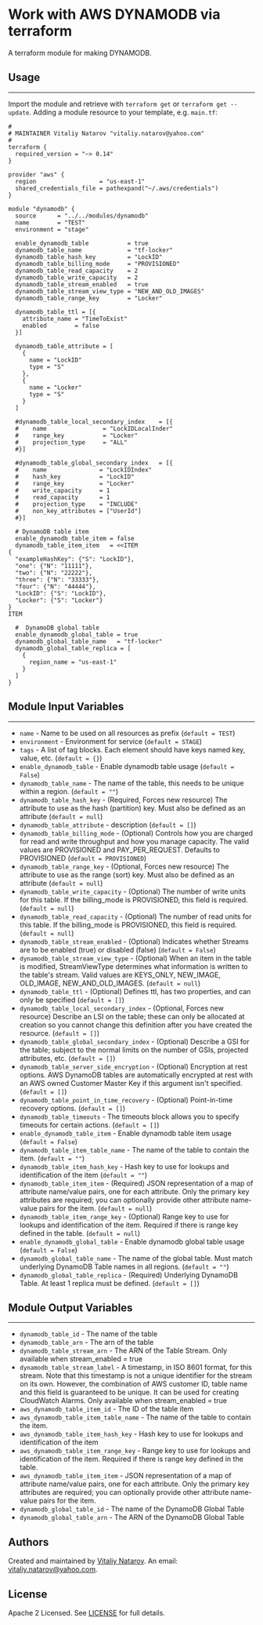 # Work with AWS DYNAMODB via terraform

A terraform module for making DYNAMODB.


## Usage
----------------------
Import the module and retrieve with ```terraform get``` or ```terraform get --update```. Adding a module resource to your template, e.g. `main.tf`:

```
#
# MAINTAINER Vitaliy Natarov "vitaliy.natarov@yahoo.com"
#
terraform {
  required_version = "~> 0.14"
}

provider "aws" {
  region                  = "us-east-1"
  shared_credentials_file = pathexpand("~/.aws/credentials")
}

module "dynamodb" {
  source      = "../../modules/dynamodb"
  name        = "TEST"
  environment = "stage"

  enable_dynamodb_table           = true
  dynamodb_table_name             = "tf-locker"
  dynamodb_table_hash_key         = "LockID"
  dynamodb_table_billing_mode     = "PROVISIONED"
  dynamodb_table_read_capacity    = 2
  dynamodb_table_write_capacity   = 2
  dynamodb_table_stream_enabled   = true
  dynamodb_table_stream_view_type = "NEW_AND_OLD_IMAGES"
  dynamodb_table_range_key        = "Locker"

  dynamodb_table_ttl = [{
    attribute_name = "TimeToExist"
    enabled        = false
  }]

  dynamodb_table_attribute = [
    {
      name = "LockID"
      type = "S"
    },
    {
      name = "Locker"
      type = "S"
    }
  ]

  #dynamodb_table_local_secondary_index    = [{
  #    name                = "LockIDLocalInder"
  #    range_key           = "Locker"
  #    projection_type     = "ALL"
  #}]

  #dynamodb_table_global_secondary_index   = [{
  #    name               = "LockIDIndex"
  #    hash_key           = "LockID"
  #    range_key          = "Locker"
  #    write_capacity     = 1
  #    read_capacity      = 1
  #    projection_type    = "INCLUDE"
  #    non_key_attributes = ["UserId"]
  #}]

  # DynamoDB table item
  enable_dynamodb_table_item = false
  dynamodb_table_item_item   = <<ITEM
{
  "exampleHashKey": {"S": "LockID"},
  "one": {"N": "11111"},
  "two": {"N": "22222"},
  "three": {"N": "33333"},
  "four": {"N": "44444"},
  "LockID": {"S": "LockID"},
  "Locker": {"S": "Locker"}
}
ITEM

  #  DynamoDB global table
  enable_dynamodb_global_table = true
  dynamodb_global_table_name   = "tf-locker"
  dynamodb_global_table_replica = [
    {
      region_name = "us-east-1"
    }
  ]
}
```

## Module Input Variables
----------------------
- `name` - Name to be used on all resources as prefix (`default = TEST`)
- `environment` - Environment for service (`default = STAGE`)
- `tags` - A list of tag blocks. Each element should have keys named key, value, etc. (`default = {}`)
- `enable_dynamodb_table` - Enable dynamodb table usage (`default = False`)
- `dynamodb_table_name` - The name of the table, this needs to be unique within a region. (`default = ""`)
- `dynamodb_table_hash_key` - (Required, Forces new resource) The attribute to use as the hash (partition) key. Must also be defined as an attribute (`default = null`)
- `dynamodb_table_attribute` - description (`default = []`)
- `dynamodb_table_billing_mode` - (Optional) Controls how you are charged for read and write throughput and how you manage capacity. The valid values are PROVISIONED and PAY_PER_REQUEST. Defaults to PROVISIONED (`default = PROVISIONED`)
- `dynamodb_table_range_key` - (Optional, Forces new resource) The attribute to use as the range (sort) key. Must also be defined as an attribute (`default = null`)
- `dynamodb_table_write_capacity` -  (Optional) The number of write units for this table. If the billing_mode is PROVISIONED, this field is required. (`default = null`)
- `dynamodb_table_read_capacity` - (Optional) The number of read units for this table. If the billing_mode is PROVISIONED, this field is required. (`default = null`)
- `dynamodb_table_stream_enabled` - (Optional) Indicates whether Streams are to be enabled (true) or disabled (false) (`default = False`)
- `dynamodb_table_stream_view_type` - (Optional) When an item in the table is modified, StreamViewType determines what information is written to the table's stream. Valid values are KEYS_ONLY, NEW_IMAGE, OLD_IMAGE, NEW_AND_OLD_IMAGES. (`default = null`)
- `dynamodb_table_ttl` -  (Optional) Defines ttl, has two properties, and can only be specified (`default = []`)
- `dynamodb_table_local_secondary_index` - (Optional, Forces new resource) Describe an LSI on the table; these can only be allocated at creation so you cannot change this definition after you have created the resource. (`default = []`)
- `dynamodb_table_global_secondary_index` - (Optional) Describe a GSI for the table; subject to the normal limits on the number of GSIs, projected attributes, etc. (`default = []`)
- `dynamodb_table_server_side_encryption` - (Optional) Encryption at rest options. AWS DynamoDB tables are automatically encrypted at rest with an AWS owned Customer Master Key if this argument isn't specified. (`default = []`)
- `dynamodb_table_point_in_time_recovery` - (Optional) Point-in-time recovery options. (`default = []`)
- `dynamodb_table_timeouts` - The timeouts block allows you to specify timeouts for certain actions. (`default = []`)
- `enable_dynamodb_table_item` - Enable dynamodb table item usage (`default = False`)
- `dynamodb_table_item_table_name` - The name of the table to contain the item. (`default = ""`)
- `dynamodb_table_item_hash_key` - Hash key to use for lookups and identification of the item (`default = ""`)
- `dynamodb_table_item_item` - (Required) JSON representation of a map of attribute name/value pairs, one for each attribute. Only the primary key attributes are required; you can optionally provide other attribute name-value pairs for the item. (`default = null`)
- `dynamodb_table_item_range_key` - (Optional) Range key to use for lookups and identification of the item. Required if there is range key defined in the table. (`default = null`)
- `enable_dynamodb_global_table` - Enable dynamodb global table usage (`default = False`)
- `dynamodb_global_table_name` - The name of the global table. Must match underlying DynamoDB Table names in all regions. (`default = ""`)
- `dynamodb_global_table_replica` - (Required) Underlying DynamoDB Table. At least 1 replica must be defined. (`default = []`)

## Module Output Variables
----------------------
- `dynamodb_table_id` - The name of the table
- `dynamodb_table_arn` - The arn of the table
- `dynamodb_table_stream_arn` - The ARN of the Table Stream. Only available when stream_enabled = true
- `dynamodb_table_stream_label` - A timestamp, in ISO 8601 format, for this stream. Note that this timestamp is not a unique identifier for the stream on its own. However, the combination of AWS customer ID, table name and this field is guaranteed to be unique. It can be used for creating CloudWatch Alarms. Only available when stream_enabled = true
- `aws_dynamodb_table_item_id` - The ID of the table item
- `aws_dynamodb_table_item_table_name` - The name of the table to contain the item.
- `aws_dynamodb_table_item_hash_key` - Hash key to use for lookups and identification of the item
- `aws_dynamodb_table_item_range_key` - Range key to use for lookups and identification of the item. Required if there is range key defined in the table.
- `aws_dynamodb_table_item_item` - JSON representation of a map of attribute name/value pairs, one for each attribute. Only the primary key attributes are required; you can optionally provide other attribute name-value pairs for the item.
- `dynamodb_global_table_id` - The name of the DynamoDB Global Table
- `dynamodb_global_table_arn` - The ARN of the DynamoDB Global Table


## Authors

Created and maintained by [Vitaliy Natarov](https://github.com/SebastianUA). An email: [vitaliy.natarov@yahoo.com](vitaliy.natarov@yahoo.com).

## License

Apache 2 Licensed. See [LICENSE](https://github.com/SebastianUA/terraform/blob/master/LICENSE) for full details.

